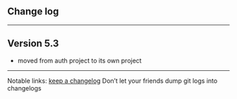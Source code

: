 ## Change log
----------------------

Version 5.3
-------------

- moved from auth project to its own project

-------------

Notable links:
[keep a changelog](http://keepachangelog.com/en/1.0.0/) Don’t let your friends dump git logs into changelogs
